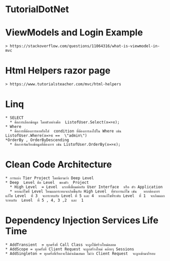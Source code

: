 # TutorialDotNet

# ViewModels and Login Example

    > https://stackoverflow.com/questions/11064316/what-is-viewmodel-in-mvc

# Html Helpers razor page

    > https://www.tutorialsteacher.com/mvc/html-helpers

# Linq

    * SELECT
      * คือการเลือกข้อมูล โดยตัวอย่างคือ  ListofUser.Select(x=>x);
    * Where
      * คือการที่ต้องการหาหรือใส่  condition ที่ต้องการลงไปใน Where เช่น ListofUser.Where(x=>x ==  \"admin\")
    *OrderBy , OrderByDescending
      * คือการจัดเรียงข้อมูลที่ต้องการ เช่น ListofUser.OrderBy(x=>x);

# Clean Code Architecture

    * การแบ่ง Tier Project โดยนิยามว่า Deep Level
    * Deep  Level คือ Level  ของตัว  Project
      * High Level  = Level  แรกที่เชื่อมต่อกับ User Interface  หรือ ตัว Application
      * หากแก้ไขที่ Level ไหนผลกระทบจะเกิดขึ้นกับ High Level  ที่ทำการแก้ไข เช่น   หากต้องการแก้ไข Level  ที่ 3  จะกระทบกับ Level ที่ 5 และ 4  หากแก้ไขที่ระดับ Level  ที่ 1  จะเกิดผลกระทบกับ  Level  ที่ 5 , 4, 3 ,2  และ  1

# Dependency Injection Services Life Time

    * AddTransient  = ทุกครั้งที่ Call Class จะถูกใช้สร้างใหม่ตลอด
    * AddScope = ทุกครั้งที่ Client Request จะถูกสร้างใหม่ คล้ายๆ Sessions
    * AddSingleton = ทุกครั้งที่เรียกจะได้ค่าเดิมเสมอ ไม่ว่า Client Request  จะถูกเข้ามากีรอบ

